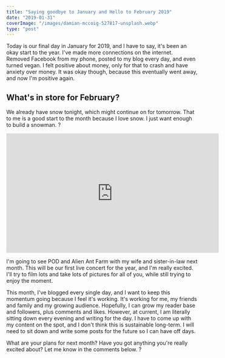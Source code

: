 ```yaml
---
title: "Saying goodbye to January and Hello to February 2019"
date: "2019-01-31"
coverImage: "/images/damian-mccoig-527817-unsplash.webp"
type: "post"
---
```


Today is our final day in January for 2019, and I have to say, it's been an okay start to the year. I've made more connections on the internet. Removed Facebook from my phone, posted to my blog every day, and even turned vegan. I felt positive about money, only for that to crash and have anxiety over money. It was okay though, because this eventually went away, and now I'm positive again.

## What's in store for February?

We already have snow tonight, which might continue on for tomorrow. That to me is a good start to the month because I love snow. I just want enough to build a snowman. ?

<iframe width="560" height="315" src="https://www.youtube.com/embed/MLoDlGlTvzM" frameborder="0" allow="accelerometer; autoplay; encrypted-media; gyroscope; picture-in-picture" allowfullscreen></iframe>

I'm going to see POD and Alien Ant Farm with my wife and sister-in-law next month. This will be our first live concert for the year, and I'm really excited. I'll try to film lots and take lots of pictures for all of you, while still trying to enjoy the moment.

This month, I've blogged every single day, and I want to keep this momentum going because I feel it's working. It's working for me, my friends and family and my growing audience. Hopefully, I can grow my reader base and followers, plus comments and likes. However, at current, I am literally sitting down every evening and writing for the day. I have to come up with my content on the spot, and I don't think this is sustainable long-term. I will need to sit down and write some posts for the future so I can have off days.

What are your plans for next month? Have you got anything you're really excited about? Let me know in the comments below. ?
